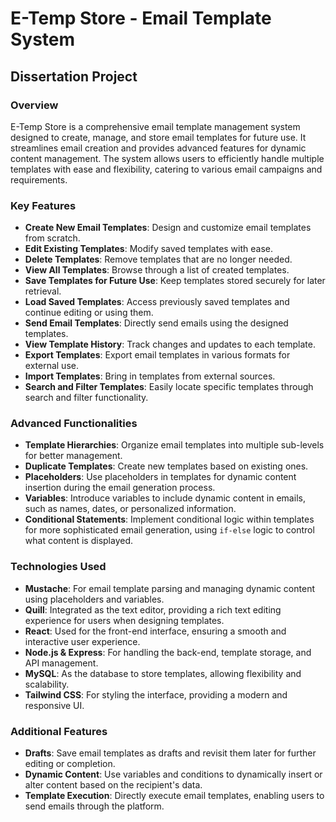 # E-Temp Store - Email Template System

## Dissertation Project

### Overview

E-Temp Store is a comprehensive email template management system designed to create, manage, and store email templates for future use. It streamlines email creation and provides advanced features for dynamic content management. The system allows users to efficiently handle multiple templates with ease and flexibility, catering to various email campaigns and requirements.

### Key Features

- **Create New Email Templates**: Design and customize email templates from scratch.
- **Edit Existing Templates**: Modify saved templates with ease.
- **Delete Templates**: Remove templates that are no longer needed.
- **View All Templates**: Browse through a list of created templates.
- **Save Templates for Future Use**: Keep templates stored securely for later retrieval.
- **Load Saved Templates**: Access previously saved templates and continue editing or using them.
- **Send Email Templates**: Directly send emails using the designed templates.
- **View Template History**: Track changes and updates to each template.
- **Export Templates**: Export email templates in various formats for external use.
- **Import Templates**: Bring in templates from external sources.
- **Search and Filter Templates**: Easily locate specific templates through search and filter functionality.

### Advanced Functionalities

- **Template Hierarchies**: Organize email templates into multiple sub-levels for better management.
- **Duplicate Templates**: Create new templates based on existing ones.
- **Placeholders**: Use placeholders in templates for dynamic content insertion during the email generation process.
- **Variables**: Introduce variables to include dynamic content in emails, such as names, dates, or personalized information.
- **Conditional Statements**: Implement conditional logic within templates for more sophisticated email generation, using `if-else` logic to control what content is displayed.

### Technologies Used

- **Mustache**: For email template parsing and managing dynamic content using placeholders and variables.
- **Quill**: Integrated as the text editor, providing a rich text editing experience for users when designing templates.
- **React**: Used for the front-end interface, ensuring a smooth and interactive user experience.
- **Node.js & Express**: For handling the back-end, template storage, and API management.
- **MySQL**: As the database to store templates, allowing flexibility and scalability.
- **Tailwind CSS**: For styling the interface, providing a modern and responsive UI.

### Additional Features

- **Drafts**: Save email templates as drafts and revisit them later for further editing or completion.
- **Dynamic Content**: Use variables and conditions to dynamically insert or alter content based on the recipient's data.
- **Template Execution**: Directly execute email templates, enabling users to send emails through the platform.
